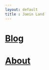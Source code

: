 ```yaml
---
layout: default
title : Jaein Land
---
```


<h1><a href="/blog">Blog</a></h1>
<h1><a href="/about">About</a></h1>


